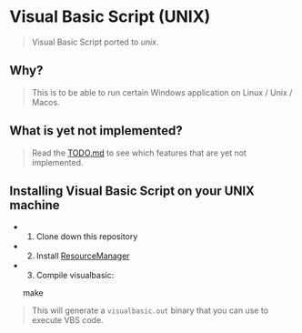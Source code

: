 # Visual Basic Script (UNIX)
> Visual Basic Script ported to _unix_.

## Why?
> This is to be able to run certain Windows application on
> Linux / Unix / Macos.

## What is yet not implemented?
> Read the [TODO.md](TODO.md) to see which features that
> are yet not implemented.

## Installing Visual Basic Script on your UNIX machine
* 1. Clone down this repository
* 2. Install [ResourceManager](https://github.com/sebbekarlsson/resourcemanager)
* 3. Compile visualbasic:

    make

> This will generate a `visualbasic.out` binary that you can use to execute VBS
> code.
